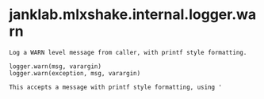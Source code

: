 # janklab.mlxshake.internal.logger.warn

```text
Log a WARN level message from caller, with printf style formatting.

logger.warn(msg, varargin)
logger.warn(exception, msg, varargin)

This accepts a message with printf style formatting, using '
```

